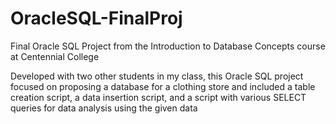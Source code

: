 # OracleSQL-FinalProj
Final Oracle SQL Project from the Introduction to Database Concepts course at Centennial College

Developed with two other students in my class, this Oracle SQL project focused on proposing a database for a clothing store and included a table creation script, a data insertion script, and a script with various SELECT queries for data analysis using the given data
